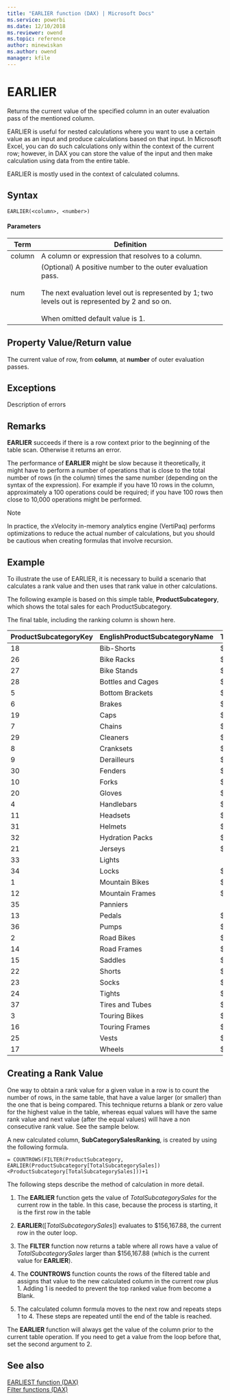 ```yaml
---
title: "EARLIER function (DAX) | Microsoft Docs"
ms.service: powerbi 
ms.date: 12/10/2018
ms.reviewer: owend
ms.topic: reference
author: minewiskan
ms.author: owend
manager: kfile
---
```

# EARLIER
Returns the current value of the specified column in an outer evaluation pass of the mentioned column.  
  
EARLIER is useful for nested calculations where you want to use a certain value as an input and produce calculations based on that input. In Microsoft Excel, you can do such calculations only within the context of the current row; however, in DAX you can store the value of the input and then make calculation using data from the entire table.  
  
EARLIER is mostly used in the context of calculated columns.  
  
## Syntax  
  
```dax
EARLIER(<column>, <number>)  
```
  
#### Parameters  
  
|Term|Definition|  
|--------|--------------|  
|column|A column or expression that resolves to a column.|  
|num|(Optional) A positive number to the outer evaluation pass.<br /><br />The next evaluation level out is represented by 1; two levels out is represented by 2 and so on.<br /><br />When omitted default value is 1.|  
  
## Property Value/Return value  
The current value of row, from **column**, at **number** of outer evaluation passes.  
  
## Exceptions  
Description of errors  
  
## Remarks  
**EARLIER** succeeds if there is a row context prior to the beginning of the table scan. Otherwise it returns an error.  
  
The performance of **EARLIER** might be slow because it theoretically, it might have to perform a number of operations that is close to the total number of rows (in the column) times the same number (depending on the syntax of the expression). For example if you have 10 rows in the column, approximately a 100 operations could be required; if you have 100 rows then close to 10,000 operations might be performed.  
  
> [!NOTE]  
> In practice, the xVelocity in-memory analytics engine (VertiPaq) performs optimizations to reduce the actual number of calculations, but you should be cautious when creating formulas that involve recursion.  
  
## Example  
To illustrate the use of EARLIER, it is necessary to build a scenario that calculates a rank value and then uses that rank value in other calculations.  
  
The following example is based on this simple table, **ProductSubcategory**, which shows the total sales for each ProductSubcategory.  
  
The final table, including the ranking column is shown here.  
  
|ProductSubcategoryKey|EnglishProductSubcategoryName|TotalSubcategorySales|SubcategoryRanking|  
|-------------------------|---------------------------------|-------------------------|----------------------|  
|18|Bib-Shorts|$156,167.88|18|  
|26|Bike Racks|$220,720.70|14|  
|27|Bike Stands|$35,628.69|30|  
|28|Bottles and Cages|$59,342.43|24|  
|5|Bottom Brackets|$48,643.47|27|  
|6|Brakes|$62,113.16|23|  
|19|Caps|$47,934.54|28|  
|7|Chains|$8,847.08|35|  
|29|Cleaners|$16,882.62|32|  
|8|Cranksets|$191,522.09|15|  
|9|Derailleurs|$64,965.33|22|  
|30|Fenders|$41,974.10|29|  
|10|Forks|$74,727.66|21|  
|20|Gloves|$228,353.58|12|  
|4|Handlebars|$163,257.06|17|  
|11|Headsets|$57,659.99|25|  
|31|Helmets|$451,192.31|9|  
|32|Hydration Packs|$96,893.78|20|  
|21|Jerseys|$699,429.78|7|  
|33|Lights||36|  
|34|Locks|$15,059.47|33|  
|1|Mountain Bikes|$34,305,864.29|2|  
|12|Mountain Frames|$4,511,170.68|4|  
|35|Panniers||36|  
|13|Pedals|$140,422.20|19|  
|36|Pumps|$12,695.18|34|  
|2|Road Bikes|$40,551,696.34|1|  
|14|Road Frames|$3,636,398.71|5|  
|15|Saddles|$52,526.47|26|  
|22|Shorts|$385,707.80|10|  
|23|Socks|$28,337.85|31|  
|24|Tights|$189,179.37|16|  
|37|Tires and Tubes|$224,832.81|13|  
|3|Touring Bikes|$13,334,864.18|3|  
|16|Touring Frames|$1,545,344.02|6|  
|25|Vests|$240,990.04|11|  
|17|Wheels|$648,240.04|8|  
  
## Creating a Rank Value  
One way to obtain a rank value for a given value in a row is to count the number of rows, in the same table, that have a value larger (or smaller) than the one that is being compared. This technique returns a blank or zero value for the highest value in the table, whereas equal values will have the same rank value and next value (after the equal values) will have a non consecutive rank value. See the sample below.  
  
A new calculated column, **SubCategorySalesRanking**, is created by using the following formula.  
  
```dax
= COUNTROWS(FILTER(ProductSubcategory, EARLIER(ProductSubcategory[TotalSubcategorySales])<ProductSubcategory[TotalSubcategorySales]))+1  
```

The following steps describe the method of calculation in more detail.  
  
1.  The **EARLIER** function gets the value of *TotalSubcategorySales* for the current row in the table. In this case, because the process is starting, it is the first row in the table  
  
2.  **EARLIER**([*TotalSubcategorySales*]) evaluates to $156,167.88, the current row in the outer loop.  
  
3.  The **FILTER** function now returns a table where all rows have a value of *TotalSubcategorySales* larger than $156,167.88 (which is the current value for **EARLIER**).  
  
4.  The **COUNTROWS** function counts the rows of the filtered table and assigns that value to the new calculated column in the current row plus 1. Adding 1 is needed to prevent the top ranked value from become a Blank.  
  
5.  The calculated column formula moves to the next row and repeats steps 1 to 4. These steps are repeated until the end of the table is reached.  
  
The **EARLIER** function will always get the value of the column prior to the current table operation. If you need to get a value from the loop before that, set the second argument to 2.  
  
## See also  
[EARLIEST function &#40;DAX&#41;](earliest-function-dax.md)  
[Filter functions &#40;DAX&#41;](filter-functions-dax.md)  
  
